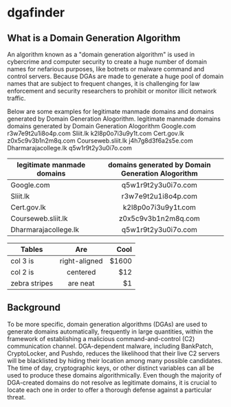 # dgafinder

## What is a Domain Generation Algorithm

An algorithm known as a "domain generation algorithm" is used in cybercrime and computer security to create a huge number of domain names for nefarious purposes, like botnets or malware command and control servers. Because DGAs are made to generate a huge pool of domain names that are subject to frequent changes, it is challenging for law enforcement and security researchers to prohibit or monitor illicit network traffic.

Below are some examples for legitimate manmade domains and domains generated by Domain Generation Alogorithm.
legitimate manmade domains	domains generated by Domain Generation Alogorithm
Google.com	r3w7e9t2u1i8o4p.com
Sliit.lk	k2l8p0o7i3u9y1t.com
Cert.gov.lk	z0x5c9v3b1n2m8q.com
Courseweb.sliit.lk	j4h7g8d3f6a2s5e.com
Dharmarajacollege.lk	q5w1r9t2y3u0i7o.com

| legitimate manmade domains | domains generated by Domain Generation Alogorithm  |
| ------------- |:-------------:|
| Google.com                 | q5w1r9t2y3u0i7o.com                                |
| Sliit.lk                   | r3w7e9t2u1i8o4p.com                                |
| Cert.gov.lk                | k2l8p0o7i3u9y1t.com                                |
| Courseweb.sliit.lk         | z0x5c9v3b1n2m8q.com                                |
| Dharmarajacollege.lk       | q5w1r9t2y3u0i7o.com                                |

| Tables        | Are           | Cool  |
| ------------- |:-------------:| -----:|
| col 3 is      | right-aligned | $1600 |
| col 2 is      | centered      |   $12 |
| zebra stripes | are neat      |    $1 |


 
## Background

To be more specific, domain generation algorithms (DGAs) are used to generate domains automatically, frequently in large quantities, within the framework of establishing a malicious command-and-control (C2) communication channel. DGA-dependent malware, including BankPatch, CryptoLocker, and Pushdo, reduces the likelihood that their live C2 servers will be blacklisted by hiding their location among many possible candidates. The time of day, cryptographic keys, or other distinct variables can all be used to produce these domains algorithmically. Even though the majority of DGA-created domains do not resolve as legitimate domains, it is crucial to locate each one in order to offer a thorough defense against a particular threat.

